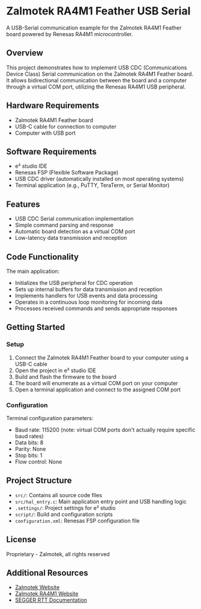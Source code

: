 # Zalmotek RA4M1 Feather USB Serial

A USB-Serial communication example for the Zalmotek RA4M1 Feather board powered by Renesas RA4M1 microcontroller.

## Overview

This project demonstrates how to implement USB CDC (Communications Device Class) Serial communication on the Zalmotek RA4M1 Feather board. It allows bidirectional communication between the board and a computer through a virtual COM port, utilizing the Renesas RA4M1 USB peripheral.

## Hardware Requirements

- Zalmotek RA4M1 Feather board 
- USB-C cable for connection to computer
- Computer with USB port

## Software Requirements

- e² studio IDE
- Renesas FSP (Flexible Software Package)
- USB CDC driver (automatically installed on most operating systems)
- Terminal application (e.g., PuTTY, TeraTerm, or Serial Monitor)

## Features

- USB CDC Serial communication implementation
- Simple command parsing and response
- Automatic board detection as a virtual COM port
- Low-latency data transmission and reception

## Code Functionality

The main application:
- Initializes the USB peripheral for CDC operation
- Sets up internal buffers for data transmission and reception
- Implements handlers for USB events and data processing
- Operates in a continuous loop monitoring for incoming data
- Processes received commands and sends appropriate responses

## Getting Started

### Setup

1. Connect the Zalmotek RA4M1 Feather board to your computer using a USB-C cable
2. Open the project in e² studio IDE
3. Build and flash the firmware to the board
4. The board will enumerate as a virtual COM port on your computer
5. Open a terminal application and connect to the assigned COM port

### Configuration

Terminal configuration parameters:

- Baud rate: 115200 (note: virtual COM ports don't actually require specific baud rates)
- Data bits: 8
- Parity: None
- Stop bits: 1
- Flow control: None

## Project Structure

- `src/`: Contains all source code files
- `src/hal_entry.c`: Main application entry point and USB handling logic
- `.settings/`: Project settings for e² studio
- `script/`: Build and configuration scripts
- `configuration.xml`: Renesas FSP configuration file

## License

Proprietary - Zalmotek, all rights reserved

## Additional Resources

- [Zalmotek Website](https://zalmotek.com)
- [Zalmotek RA4M1 Website](https://zalmotek.com/products/RA4M1-Feather-SoM/)
- [SEGGER RTT Documentation](https://www.segger.com/products/debug-probes/j-link/technology/about-real-time-transfer/) 